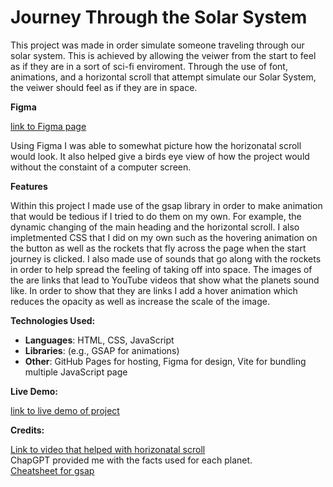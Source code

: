 # Journey Through the Solar System

This project was made in order simulate someone traveling through our solar system. This is achieved by allowing the veiwer from the start to feel as if they are in a sort of sci-fi enviroment. Through the use of font, animations, and a horizontal scroll that attempt simulate our Solar System, the veiwer should feel as if they are in space.

 **Figma**

<a href="https://www.figma.com/design/eVvTzSmau6yp9yK8vMImAS/Journey-through-the-Solar-System-Project?node-id=0-1&node-type=canvas&t=pG4wDlwylKbL150b-0">link to Figma page</a>

Using Figma I was able to somewhat picture how the horizonatal scroll would look. It also helped give a birds eye view of how the project would without the constaint of a computer screen. 

 **Features**

Within this project I made use of the gsap library in order to make animation that would be tedious if I tried to do them on my own. For example, the dynamic changing of the main heading and the horizontal scroll. I also impletmented CSS that I did on my own such as the hovering animation on the button as well as the rockets that fly across the page when the start journey is clicked. I also made use of sounds that go along with the rockets in order to help spread the feeling of taking off into space. The images of the are links that lead to YouTube videos that show what the planets sound like. In order to show that they are links I add a hover animation which reduces the opacity as well as increase the scale of the image.

 **Technologies Used:**
  - **Languages**: HTML, CSS, JavaScript
  - **Libraries**: (e.g., GSAP for animations)
  - **Other**: GitHub Pages for hosting, Figma for design, Vite for bundling multiple JavaScript page

**Live Demo:**

<a href="https://imextrapolite3.github.io/journey-through-the-solar-system/">link to live demo of project</a>

**Credits:**

<a href="https://www.youtube.com/watch?v=Mg3YT5TKNG4&t=610s">Link to video that helped with horizonatal scroll</a>
</br>
ChapGPT provided me with the facts used for each planet.
</br>
<a href="https://gsap.com/cheatsheet">Cheatsheet for gsap</a>
